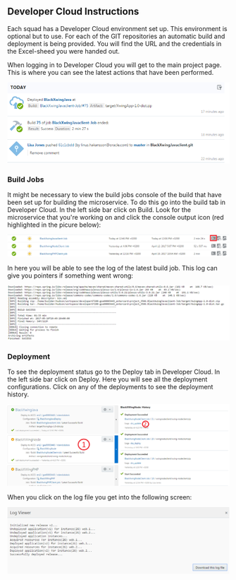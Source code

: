 ## Developer Cloud Instructions ##

Each squad has a Developer Cloud environment set up. This environment is optional but to use. For each of the GIT repositories an automatic build and deployment is being provided. You will find the URL and the credentials in the Excel-sheed you were handed out.

When logging in to Developer Cloud you will get to the main project page. This is where you can see the latest actions that have been performed.

![latestActionsDevCS](deployment/devcsproject.png)

### Build Jobs ###

It might be necessary to view the build jobs console of the build that have been set up for building the microservice. To do this go into the build tab in Developer Cloud. In the left side bar click on Build. Look for the microservice that you're working on and click the console output icon (red highlighted in the picure below):

![buildJobs](deployment/buildjobs.PNG)

In here you will be able to see the log of the latest build job. This log can give you pointers if something went wrong:

![buildLog](deployment/buildlog.png)

### Deployment ###

To see the deployment status go to the Deploy tab in Developer Cloud. In the left side bar click on Deploy. Here you will see all the deployment configurations. Click on any of the deployments to see the deployment history.

![deployments](deployment/deployments2.png)

When you click on the log file you get into the following screen:

![deploymentLog](deployment/deploylog.png)

